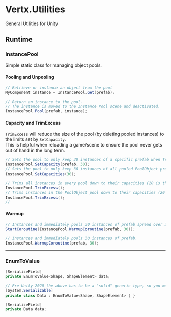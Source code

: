 # Vertx.Utilities
General Utilities for Unity

## Runtime
### InstancePool
Simple static class for managing object pools.  
#### Pooling and Unpooling
```cs
// Retrieve or instance an object from the pool
MyComponent instance = InstancePool.Get(prefab);

// Return an instance to the pool.
// The instance is moved to the Instance Pool scene and deactivated.
InstancePool.Pool(prefab, instance);
```

#### Capacity and TrimExcess
`TrimExcess` will reduce the size of the pool (by deleting pooled instances) to the limits set by `SetCapacity`.  
This is helpful when reloading a game/scene to ensure the pool never gets out of hand in the long term.
```cs
// Sets the pool to only keep 30 instances of a specific prefab when TrimExcess is called.
InstancePool.SetCapacity(prefab, 30);
// Sets the pool to only keep 30 instances of all pooled PoolObject prefabs when TrimExcess is called.
InstancePool.SetCapacities(30);

// Trims all instances in every pool down to their capacities (20 is the default argument)
InstancePool.TrimExcess();
// Trims instances in the PoolObject pool down to their capacities (20 is the default argument)
InstancePool.TrimExcess();
// 
```

#### Warmup
```cs
// Instances and immediately pools 30 instances of prefab spread over 30 frames.
StartCoroutine(InstancePool.WarmupCoroutine(prefab, 30));

// Instances and immediately pools 30 instances of prefab.
InstancePool.WarmupCoroutine(prefab, 30);
```

---
### EnumToValue
```cs
[SerializeField]
private EnumToValue<Shape, ShapeElement> data;
		
// Pre-Unity 2020 the above has to be a "solid" generic type, so you must serialize a derived class that does not use generics.
[System.Serializable]
private class Data : EnumToValue<Shape, ShapeElement> { }

[SerializeField]
private Data data;
```